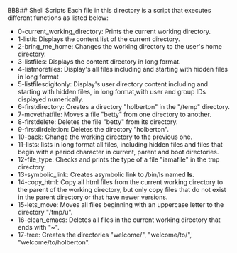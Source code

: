 BBB## Shell Scripts
Each file in this directory is a script that executes different functions as listed below:
- 0-current_working_directory: Prints the current working directory.
- 1-listit: Displays the content list of the current directory.
- 2-bring_me_home: Changes the working directory to the user's home directory.
- 3-listfiles: Displays the content directory in long format.
- 4-listmorefiles: Display's all files including and starting with hidden files in long format
- 5-listfilesdigitonly: Display's user directory content including and starting with hidden files, in long format,with user and group IDs displayed numerically.
- 6-firstdirectory: Creates a directory "holberton" in the "/temp" directory.
- 7-movethatfile: Moves a file "betty" from one directory to another.
- 8-firstdelete: Deletes the file "betty" from its directory.
- 9-firstdirdeletion: Deletes the directory "holberton".
- 10-back: Change the working directory to the previous one. 
- 11-lists: lists in long format all files, including hidden files and files that begin with a period character in current, parent and boot directories.
- 12-file_type: Checks and prints the type of a file "iamafile" in the tmp directory.
- 13-symbolic_link: Creates asymbolic link to /bin/ls named __ls__.
- 14-copy_html: Copy all html files from the current working directory to the parent of the working directory, but only copy files that do not exist in the parent directory or that have newer versions.
- 15-lets_move: Moves all files beginning with an uppercase letter to the directory "/tmp/u".
- 16-clean_emacs: Deletes all files in the current working directory that ends with "~".
- 17-tree: Creates the directories "welcome/", "welcome/to/", "welcome/to/holberton".